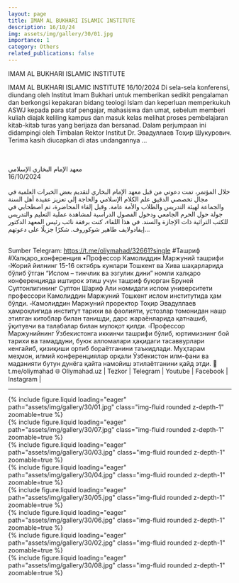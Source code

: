 ```yaml
---
layout: page
title: IMAM AL BUKHARI ISLAMIC INSTITUTE
description: 16/10/24
img: assets/img/gallery/30/01.jpg
importance: 1
category: Others
related_publications: false
---
```


<p class="distill-post-title">IMAM AL BUKHARI ISLAMIC INSTITUTE</p>

IMAM AL BUKHARI ISLAMIC INSTITUTE
16/10/2024
Di sela-sela konferensi, diundang oleh Institut Imam Bukhari untuk memberikan sedikit pengalaman dan berkongsi kepakaran bidang teologi Islam dan keperluan memperkukuh ASWJ kepada para staf pengajar, mahasiswa dan umat, sebelum memberi kuliah diajak keliling kampus dan masuk kelas melihat proses pembelajaran kitab-kitab turas yang berijaza dan bersanad.
Dalam perjumpaan ini didampingi oleh Timbalan Rektor Institut Dr. Эвадуллаев Тоҳир Шукурович. Terima kasih diucapkan di atas undangannya ...

<div class="rtl">
<br>
<br>
معهد الإمام البخاري الإسلامي  
<br>

</div>
16/10/2024  
<div class="rtl">
<br>
خلال المؤتمر، تمت دعوتي من قبل معهد الإمام البخاري لتقديم بعض الخبرات العلمية في مجال تخصصي الدقيق علم الكلام الإسلامي والحاجة إلى تعزيز عقيدة أهل السنة والجماعة لهيئة التدريس والطلاب والأمة عامة. وقبل إلقاء المحاضرة، تم اصطحابي في جولة حول الحرم الجامعي ودخول الفصول الدراسية لمشاهدة عملية التعليم والتدريس للكتب التراثية ذات الإجازة والسند.  
في هذا اللقاء، كنت برفقة نائب رئيس المعهد الدكتور إيفادولايف طاهير شوكوروف. شكرًا جزيلًا على دعوتهم...
<br>
<br>
</div>

Sumber Telegram:
https://t.me/oliymahad/32661?single
#Ташриф #Халқаро_конференция
▪️Профессор Камолиддин Маржуний ташрифи
▫️Жорий йилнинг 15-16 октябрь кунлари Тошкент ва Хива шаҳарларида бўлиб ўтган “Ислом – тинчлик ва эзгулик дини” номли халқаро конференцияда иштирок этиш учун ташриф буюрган Бруней Султонлигининг Султон Шариф Али номидаги ислом университети профессори Камолиддин Маржуний Тошкент ислом институтида ҳам бўлди.
▫️Камолиддин Маржуний проректор Тоҳир Эвадуллаев ҳамроҳлигида институт тарихи ва фаолияти, устозлар томонидан нашр этилган китоблар билан танишди, дарс жараёнларида қатнашиб, ўқитувчи ва талабалар билан мулоқот қилди.
▫️Профессор Маржунийнинг Ўзбекистонга иккинчи ташрифи бўлиб, юртимизнинг бой тарихи ва тамаддуни, буюк алломалари ҳақидаги тасаввурлари кенгайиб, қизиқиши ортиб бораётганини таъкидлади. Муҳтарам меҳмон, илмий конференциялар орқали Ўзбекистон илм-фани ва маданияти бутун дунёга қайта намойиш этилаётганини қайд этди.
🔗 t.me/oliymahad
🌐 Oliymahad.uz | Tezkor | Telegram | Youtube | Facebook | Instagram |

---

<div class="row mt-3">
    <div class="col-sm mt-3 mt-md-0">
        {% include figure.liquid loading="eager" path="assets/img/gallery/30/01.jpg" class="img-fluid rounded z-depth-1" zoomable=true %}
    </div>
        <div class="col-sm mt-3 mt-md-0">
        {% include figure.liquid loading="eager" path="assets/img/gallery/30/07.jpg" class="img-fluid rounded z-depth-1" zoomable=true %}
    </div>
    <div class="col-sm mt-3 mt-md-0">
        {% include figure.liquid loading="eager" path="assets/img/gallery/30/03.jpg" class="img-fluid rounded z-depth-1" zoomable=true %}
    </div>
</div>

<div class="row mt-3">
    <div class="col-sm mt-3 mt-md-0">
        {% include figure.liquid loading="eager" path="assets/img/gallery/30/04.jpg" class="img-fluid rounded z-depth-1" zoomable=true %}
    </div>
    <div class="col-sm mt-3 mt-md-0">
        {% include figure.liquid loading="eager" path="assets/img/gallery/30/05.jpg" class="img-fluid rounded z-depth-1" zoomable=true %}
    </div>
    <div class="col-sm mt-3 mt-md-0">
        {% include figure.liquid loading="eager" path="assets/img/gallery/30/06.jpg" class="img-fluid rounded z-depth-1" zoomable=true %}
    </div>
</div>

<div class="row mt-3">
    <div class="col-sm mt-3 mt-md-0">
        {% include figure.liquid loading="eager" path="assets/img/gallery/30/02.jpg" class="img-fluid rounded z-depth-1" zoomable=true %}
    </div>
    <div class="col-sm mt-3 mt-md-0">
        {% include figure.liquid loading="eager" path="assets/img/gallery/30/08.jpg" class="img-fluid rounded z-depth-1" zoomable=true %}
    </div>
</div>
